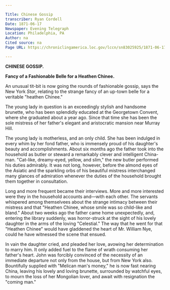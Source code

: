 ```yaml
---

Title: Chinese Gossip
transcriber: Ryan Cordell
Date: 1871-06-17
Newspaper: Evening Telegraph
Location: Philadelphia, PA
Author: na
Cited source: na
Page URL: https://chroniclingamerica.loc.gov/lccn/sn83025925/1871-06-17/ed-1/seq-1/

---
```


**CHINESE GOSSIP.**

**Fancy of a Fashionable Belle for a Heathen Chinee.**

An unusual tit-bit is now going the rounds of fashionable gossip, says the New York *Star*, relating to the strange fancy of an up-town belle for a veritable "heathen Chinee."

The young lady in question is an exceedingly stylish and handsome brunette, who has been splendidly educated at the Georgetown Convent, where she graduated about a year ago. Since that time she has been the sole mistress of her father's elegant and aristocratic mansion near Murray Hill.

The young lady is motherless, and an only child. She has been indulged in every whim by her fond father, who is immensely proud of his daughter's beauty and accomplishments. About six months ago the father took into the household as butler or steward a remarkably clever and intelligent China-man. "Cat-like, dreamy-eyed, yellow, and slim," the new butler performed his duties admirably. It was not long, however, before the almond eyes of the Asiatic and the sparkling orbs of his beautiful mistress interchanged many glances of admiration whenever the duties of the household brought them together in consultation.

Long and more frequent became their interviews. More and more interested were they in the household accounts and—with each other. The servants whispered among themselvees about the strange intimacy between their mistress and that "Heathen Chinee, whose smile was so child-like and bland." About two weeks ago the father came home unexpectedly, and, entering the library suddenly, was horror-struck at the sight of his lovely daughter in the arms of the loving "Celestial." The way that he went for that "Heathen Chinee" would have gladdened the heart of Mr. William Nye, could he have witnessed the scene that ensued.

In vain the daughter cried, and pleaded her love, avowing her determination to marry him. It only added fuel to the flame of wrath consuming her father's heart. John was forcibly convinced of the necessity of an immediate departure not only from the house, but from New York also. Bountifully supplied with "Melican man's money," he is now fast nearing China, leaving his lovely and loving brunette, surrounded by watchful eyes, to mourn the loss of her Mongolian lover, and await with resignation the "coming man."
